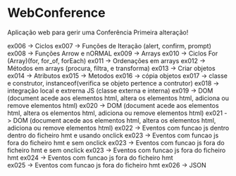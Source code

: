 # WebConference
Aplicação web para gerir uma Conferência
Primeira alteração! 



ex006 -> Ciclos
ex007 -> Funções de Iteração  (alert, confirm, prompt)
ex008 -> Funções Arrow e nORMAL
ex009 -> Arrays
ex010 -> Ciclos For (Array)(for, for_of, forEach)
ex011 -> Ordenações em arrays
ex012 -> Métodos em arrays (procura, filtra, e transforma)
ex013 -> Criar objetos
ex014 -> Atributos 
ex015 -> Metodos
ex016 -> cópia objetos
ex017 -> classe e construtor, instanceof(verifica se objeto pertence a contrutor)
ex018 -> integração local e extrerna JS (classe externa e interna)
ex019 -> DOM (document acede aos elementos html, altera os elementos html, adiciona ou remove elementos html)
ex020 -> DOM (document acede aos elementos html, altera os elementos html, adiciona ou remove elementos html)
ex021 -> DOM (document acede aos elementos html, altera os elementos html, adiciona ou remove elementos html)
ex022 -> Eventos com funcao js dentro dentro do ficheiro hmt e usando onclick
ex023 -> Eventos com funcao js fora do ficheiro hmt e sem onclick
ex023 -> Eventos com funcao js fora do ficheiro hmt e sem onclick 
ex023 -> Eventos com funcao js fora do ficheiro hmt
ex024 -> Eventos com funcao js fora do ficheiro hmt  
ex025 -> Eventos com funcao js fora do ficheiro hmt
ex026 -> JSON  

